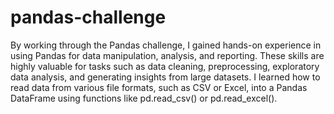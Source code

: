 # pandas-challenge 
By working through the Pandas challenge, I gained hands-on experience in using Pandas for data manipulation, analysis, and reporting. These skills are highly valuable for tasks such as data cleaning, preprocessing, exploratory data analysis, and generating insights from large datasets.
 I learned how to read data from various file formats, such as CSV or Excel, into a Pandas DataFrame using functions like pd.read_csv() or pd.read_excel().
 